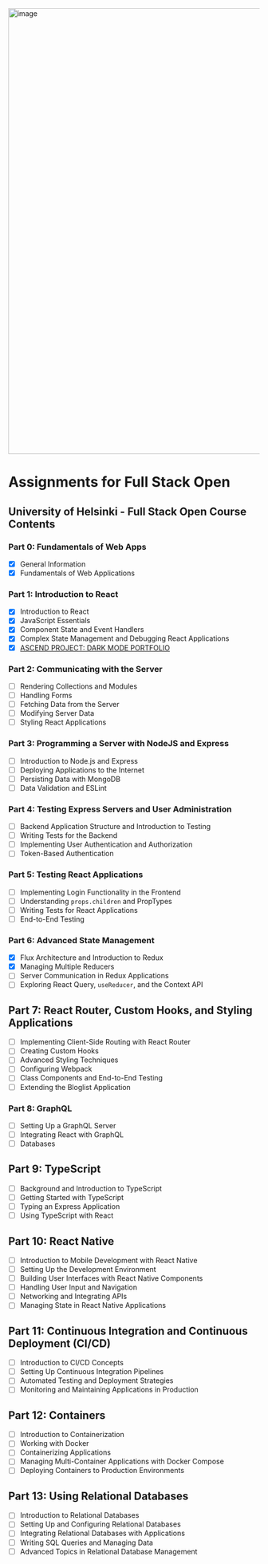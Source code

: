 <img width="894" alt="image" src="https://github.com/user-attachments/assets/a1301f0e-f30c-4f62-9376-abb2616bbb8c" />

# Assignments for Full Stack Open

## University of Helsinki - Full Stack Open Course Contents

### Part 0: Fundamentals of Web Apps
- [X] General Information
- [X] Fundamentals of Web Applications

### Part 1: Introduction to React
- [X] Introduction to React
- [X] JavaScript Essentials
- [X] Component State and Event Handlers
- [X] Complex State Management and Debugging React Applications
- [X] [ASCEND PROJECT: DARK MODE PORTFOLIO](https://theformfolio.netlify.app)

### Part 2: Communicating with the Server
- [ ] Rendering Collections and Modules
- [ ] Handling Forms
- [ ] Fetching Data from the Server
- [ ] Modifying Server Data
- [ ] Styling React Applications

### Part 3: Programming a Server with NodeJS and Express
- [ ] Introduction to Node.js and Express
- [ ] Deploying Applications to the Internet
- [ ] Persisting Data with MongoDB
- [ ] Data Validation and ESLint

### Part 4: Testing Express Servers and User Administration
- [ ] Backend Application Structure and Introduction to Testing
- [ ] Writing Tests for the Backend
- [ ] Implementing User Authentication and Authorization
- [ ] Token-Based Authentication

### Part 5: Testing React Applications
- [ ] Implementing Login Functionality in the Frontend
- [ ] Understanding `props.children` and PropTypes
- [ ] Writing Tests for React Applications
- [ ] End-to-End Testing

### Part 6: Advanced State Management
- [X] Flux Architecture and Introduction to Redux
- [X] Managing Multiple Reducers
- [ ] Server Communication in Redux Applications
- [ ] Exploring React Query, `useReducer`, and the Context API

## Part 7: React Router, Custom Hooks, and Styling Applications
- [ ] Implementing Client-Side Routing with React Router
- [ ] Creating Custom Hooks
- [ ] Advanced Styling Techniques
- [ ] Configuring Webpack
- [ ] Class Components and End-to-End Testing
- [ ] Extending the Bloglist Application

### Part 8: GraphQL
- [ ] Setting Up a GraphQL Server
- [ ] Integrating React with GraphQL
- [ ] Databases

## Part 9: TypeScript
- [ ] Background and Introduction to TypeScript
- [ ] Getting Started with TypeScript
- [ ] Typing an Express Application
- [ ] Using TypeScript with React

## Part 10: React Native
- [ ] Introduction to Mobile Development with React Native
- [ ] Setting Up the Development Environment
- [ ] Building User Interfaces with React Native Components
- [ ] Handling User Input and Navigation
- [ ] Networking and Integrating APIs
- [ ] Managing State in React Native Applications

## Part 11: Continuous Integration and Continuous Deployment (CI/CD)
- [ ] Introduction to CI/CD Concepts
- [ ] Setting Up Continuous Integration Pipelines
- [ ] Automated Testing and Deployment Strategies
- [ ] Monitoring and Maintaining Applications in Production

## Part 12: Containers
- [ ] Introduction to Containerization
- [ ] Working with Docker
- [ ] Containerizing Applications
- [ ] Managing Multi-Container Applications with Docker Compose
- [ ] Deploying Containers to Production Environments

## Part 13: Using Relational Databases
- [ ] Introduction to Relational Databases
- [ ] Setting Up and Configuring Relational Databases
- [ ] Integrating Relational Databases with Applications
- [ ] Writing SQL Queries and Managing Data
- [ ] Advanced Topics in Relational Database Management
